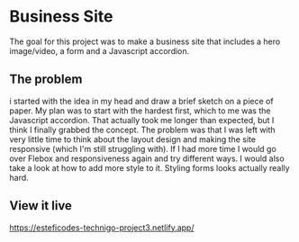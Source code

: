 # Business Site

The goal for this project was to make a business site that includes a hero image/video, a form and a Javascript accordion.

## The problem

i started with the idea in my head and draw a brief sketch on a piece of paper. My plan was to start with the hardest first, which to me was the Javascript accordion. That actually took me longer than expected, but I think I finally grabbed the concept. The problem was that I was left with very little time to think about the layout design and making the site responsive (which I'm still struggling with). If I had more time I would go over Flebox and responsiveness again and try different ways. I would also take a look at how to add more style to it. Styling forms looks actually really hard.


## View it live
https://esteficodes-technigo-project3.netlify.app/
